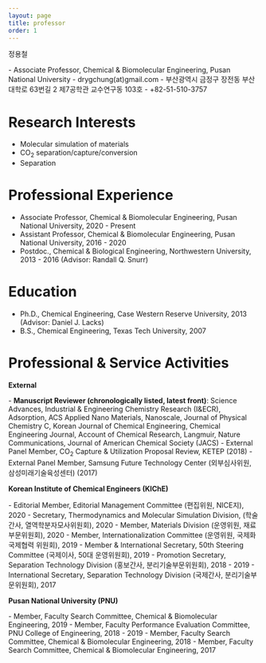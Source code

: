 ```yaml
---
layout: page
title: professor
order: 1
---
```


<p>정용철</p>
- Associate Professor, Chemical & Biomolecular Engineering, Pusan National University
- drygchung(at)gmail.com
- 부산광역시 금정구 장전동 부산대학로 63번길 2 제7공학관 교수연구동 103호
- +82-51-510-3757

# Research Interests
- Molecular simulation of materials
- CO<sub>2</sub> separation/capture/conversion
- Separation

# Professional Experience
- Associate Professor, Chemical & Biomolecular Engineering, Pusan National University, 2020 - Present
- Assistant Professor, Chemical & Biomolecular Engineering, Pusan National University, 2016 - 2020
- Postdoc., Chemical & Biological Engineering, Northwestern University, 2013 - 2016 (Advisor: Randall Q. Snurr)

# Education
- Ph.D., Chemical Engineering, Case Western Reserve University, 2013 (Advisor: Daniel J. Lacks)
- B.S., Chemical Engineering, Texas Tech University, 2007

# Professional & Service Activities
<p><b>External</b></p>
- <b>Manuscript Reviewer (chronologically listed, latest front)</b>: Science Advances, Industrial & Engineering Chemistry Research (I&ECR), Adsorption, ACS Applied Nano Materials, Nanoscale, Journal of Physical Chemistry C, Korean Journal of Chemical Engineering, Chemical Engineering Journal, Account of Chemical Research, Langmuir, Nature Communications, Journal of American Chemical Society (JACS)
- External Panel Member, CO<sub>2</sub> Capture & Utilization Proposal Review, KETEP (2018)
- External Panel Member, Samsung Future Technology Center (외부심사위원, 삼성미래기술육성센터) (2017)
<p><b> Korean Institute of Chemical Engineers (KIChE) </b></p>
- Editorial Member, Editorial Management Committee (편집위원, NICE지), 2020
- Secretary, Thermodynamics and Molecular Simulation Division, (학술간사, 열역학분자모사위원회), 2020
- Member, Materials Division (운영위원, 재료부문위원회), 2020
- Member, Internationalization Committee (운영위원, 국제화 국제협력 위원회), 2019
- Member & International Secretary, 50th Steering Committee (국제이사, 50대 운영위원회), 2019
- Promotion Secretary, Separation Technology Division (홍보간사, 분리기술부문위원회), 2018 - 2019
- International Secretary, Separation Technology Division (국제간사, 분리기술부문위원회), 2017

<p><b>Pusan National University (PNU)</b></p>
- Member, Faculty Search Committee, Chemical & Biomolecular Engineering, 2019
- Member, Faculty Performance Evaluation Committee, PNU College of Engineering, 2018 - 2019
- Member, Faculty Search Committee, Chemical & Biomolecular Engineering, 2018
- Member, Faculty Search Committee, Chemical & Biomolecular Engineering, 2017
